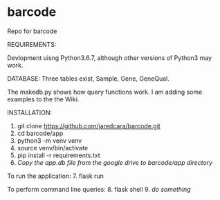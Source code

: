 # barcode
Repo for barcode

REQUIREMENTS:

Devlopment uisng Python3.6.7, although other versions of Python3 may work.

DATABASE:
Three tables exist, Sample, Gene, GeneQual.

The makedb.py shows how query functions work. I am adding some examples to the the Wiki.

INSTALLATION:
1. git clone https://github.com/jaredcara/barcode.git
2. cd barcode/app
3. python3 -m venv venv
4. source venv/bin/activate
5. pip install -r requirements.txt
6. *Copy the app.db file from the google drive to barcode/app directory*

To run the application:
7. flask run

To perform command line queries:
8. flask shell 
9. *do something*

